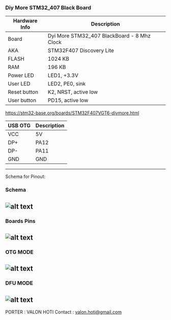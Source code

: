 ### Diy More STM32_407 Black Board 

|Hardware Info| Description|
|------|------|
|Board|Dyi More STM32_407 BlackBoard - 8 Mhz Clock|
|AKA|STM32F407 Discovery Lite|
|FLASH| 1024 KB |
|RAM| 196 KB |
|Power LED| LED1, +3.3V |
|User LED| LED2, PE0, sink |
|Reset button| K2, NRST, active low |
|User button|  PD15, active low |

https://stm32-base.org/boards/STM32F407VGT6-diymore.html

|USB OTG| Description|
|------|------|
|VCC   | 5V  |
|DP+   | PA12|
|DP-   | PA11|
|GND   | GND |

-------------------------------------------------------------------------------------------------------------------------------
Schema for Pinout:
### Schema 
![alt text](https://github.com/valoni/netmf-interpreter4x/blob/master/DIYMORE_STM32_407/DIY-More-STM32F407VGT6.png "Schema")
-------------------------------------------------------------------------------------------------------------------------------
### Boards Pins
![alt text](https://github.com/valoni/netmf-interpreter4x/blob/master/DIYMORE_STM32_407/pinout.jpg "Pinout")
-------------------------------------------------------------------------------------------------------------------------------
### OTG MODE 
![alt text](https://github.com/valoni/netmf-interpreter4x/blob/master/DIYMORE_STM32_407/DFU_Mode.jpg "OTG Mode")
-------------------------------------------------------------------------------------------------------------------------------
### DFU MODE 
![alt text](https://github.com/valoni/netmf-interpreter4x/blob/master/DIYMORE_STM32_407/OTG_MODE.jpg "DFU Mode")
-------------------------------------------------------------------------------------------------------------------------------

PORTER : VALON HOTI
Contact : valon.hoti@gmail.com 
